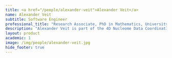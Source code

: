 ```yaml
---
title: <a href="/people/alexander-veit">Alexander Veit</a>
name: Alexander Veit
subtitle: Software Engineer
professional_title: "Research Associate, PhD in Mathematics, University of Zurich"  # Joined professional titles
description: "Alexander Veit is part of the 4D Nucleome Data Coordination and Integration Center where he develops visualization tools for genomic data.Prior to joining Harvard, Alexander was a postdoctoral researcher at the University of Chicago, the Max Planck Institute for Mathematics in the Sciences (Leipzig) and the University of Zurich where he worked on numerical methods for partial differential equations.Before that, he completed his PhD in applied mathematics at the University of Zurich. His research involved the efficient approximation of time-domain boundary integral equations."
layout: product
academic: 1
image: /img/people/alexander-veit.jpg
hide_footer: true
---
```

